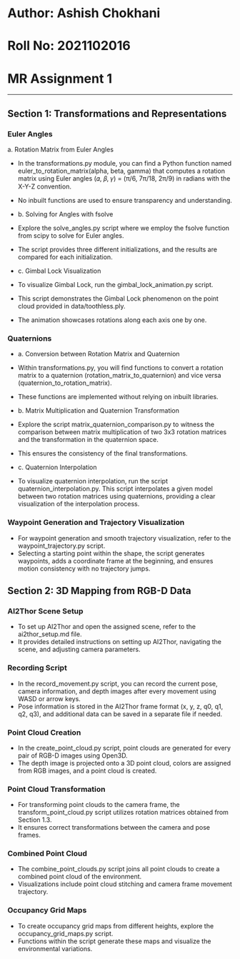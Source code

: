 # Author: Ashish Chokhani
# Roll No: 2021102016
# MR Assignment 1

---

## Section 1: Transformations and Representations
### Euler Angles
a. Rotation Matrix from Euler Angles
- In the transformations.py module, you can find a Python function named euler_to_rotation_matrix(alpha, beta, gamma) that computes a rotation matrix using Euler angles (𝛼, 𝛽, 𝛾) = (π/6, 7π/18, 2π/9) in radians with the X-Y-Z convention.
-  No inbuilt functions are used to ensure transparency and understanding.

- b. Solving for Angles with fsolve
- Explore the solve_angles.py script where we employ the fsolve function from scipy to solve for Euler angles.
- The script provides three different initializations, and the results are compared for each initialization.

- c. Gimbal Lock Visualization
- To visualize Gimbal Lock, run the gimbal_lock_animation.py script.
-  This script demonstrates the Gimbal Lock phenomenon on the point cloud provided in data/toothless.ply.
-  The animation showcases rotations along each axis one by one.

### Quaternions
- a. Conversion between Rotation Matrix and Quaternion
- Within transformations.py, you will find functions to convert a rotation matrix to a quaternion (rotation_matrix_to_quaternion) and vice versa (quaternion_to_rotation_matrix).
- These functions are implemented without relying on inbuilt libraries.

- b. Matrix Multiplication and Quaternion Transformation
- Explore the script matrix_quaternion_comparison.py to witness the comparison between matrix multiplication of two 3x3 rotation matrices and the transformation in the quaternion space.
- This ensures the consistency of the final transformations.

- c. Quaternion Interpolation
- To visualize quaternion interpolation, run the script quaternion_interpolation.py. This script interpolates a given model between two rotation matrices using quaternions, providing a clear visualization of the interpolation process.

### Waypoint Generation and Trajectory Visualization
- For waypoint generation and smooth trajectory visualization, refer to the waypoint_trajectory.py script.
-  Selecting a starting point within the shape, the script generates waypoints, adds a coordinate frame at the beginning, and ensures motion consistency with no trajectory jumps.

## Section 2: 3D Mapping from RGB-D Data
### AI2Thor Scene Setup
- To set up AI2Thor and open the assigned scene, refer to the ai2thor_setup.md file.
- It provides detailed instructions on setting up AI2Thor, navigating the scene, and adjusting camera parameters.

### Recording Script
- In the record_movement.py script, you can record the current pose, camera information, and depth images after every movement using WASD or arrow keys.
- Pose information is stored in the AI2Thor frame format (x, y, z, q0, q1, q2, q3), and additional data can be saved in a separate file if needed.

### Point Cloud Creation
- In the create_point_cloud.py script, point clouds are generated for every pair of RGB-D images using Open3D.
- The depth image is projected onto a 3D point cloud, colors are assigned from RGB images, and a point cloud is created.

### Point Cloud Transformation
- For transforming point clouds to the camera frame, the transform_point_cloud.py script utilizes rotation matrices obtained from Section 1.3.
- It ensures correct transformations between the camera and pose frames.

### Combined Point Cloud
- The combine_point_clouds.py script joins all point clouds to create a combined point cloud of the environment.
-  Visualizations include point cloud stitching and camera frame movement trajectory.

### Occupancy Grid Maps
- To create occupancy grid maps from different heights, explore the occupancy_grid_maps.py script.
-  Functions within the script generate these maps and visualize the environmental variations.
